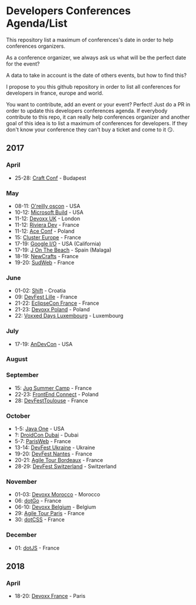 # Developers Conferences Agenda/List

This repository list a maximum of conferences's date in order to help conferences organizers.

As a conference organizer, we always ask us what will be the perfect date for the event?

A data to take in account is the date of others events, but how to find this?

I propose to you this github repository in order to list all conferences for developers in france, europe and world.

You want to contribute, add an event or your event? Perfect! Just do a PR in order to update this developers conferences agenda.
If everybody contribute to this repo, it can really help conferences organizer and another goal of this idea is to list a maximum of conferences for developers.
If they don't know your conference they can't buy a ticket and come to it 😏.

## 2017

### April

* 25-28: [Craft Conf](https://craft-conf.com/) - Budapest

### May

* 08-11: [O'reilly oscon](https://conferences.oreilly.com/oscon/oscon-tx) - USA
* 10-12: [Microsoft Build](https://build.microsoft.com/) - USA
* 11-12: [Devoxx UK](http://www.devoxx.co.uk) - London
* 11-12: [Riviera Dev](http://rivieradev.fr/) - France
* 11-12: [Ace Conf](http://www.aceconf.com/) - Poland
* 15: [Cluster Europe](https://clustereurope.org/) - France
* 17-19: [Google I/O](https://events.google.com/io/) - USA (California)
* 17-19: [J On The Beach](https://jonthebeach.com/) - Spain (Malaga)
* 18-19: [NewCrafts](http://ncrafts.io/) - France
* 19-20: [SudWeb](https://sudweb.fr/) - France

### June

* 01-02: [Shift](http://shift.codeanywhere.com/) - Croatia
* 09: [DevFest Lille](https://devfest.gdglille.org/) - France
* 21-22: [EclipseCon France](https://www.eclipsecon.org/france2017/) - France
* 21-23: [Devoxx Poland](http://devoxx.pl) - Poland
* 22: [Voxxed Days Luxembourg](https://voxxeddays.com/luxembourg/) - Luxembourg

### July

* 17-19: [AnDevCon](http://www.andevcon.com/) - USA

### August

### September

* 15: [Jug Summer Camp](http://www.jugsummercamp.org/) - France
* 22-23: [FrontEnd Connect](http://www.frontend-connect.io/) - Poland 
* 28: [DevFestToulouse](https://devfesttoulouse.fr) - France

### October

* 1-5: [Java One](https://www.oracle.com/javaone/index.html) - USA
* ?: [DroidCon Dubai](http://droidcon.ae/) - Dubai
* 5-7: [ParisWeb](https://www.paris-web.fr/) - France
* 13-14: [DevFest Ukraine](https://devfest.ch/) - Ukraine
* 19-20: [DevFest Nantes](https://devfest.gdgnantes.com/) - France
* 20-21: [Agile Tour Bordeaux](http://agiletourbordeaux.fr/) - France
* 28-29: [DevFest Switzerland](https://devfest.ch/) - Switzerland

### November

* 01-03: [Devoxx Morocco](http://www.devoxx.ma) - Morocco
* 06: [dotGo](http://www.dotgo.eu) - France
* 06-10: [Devoxx Belgium](https://devoxx.be) - Belgium
* 29: [Agile Tour Paris](http://at2017.agiletour.org/paris.html) - France
* 30: [dotCSS](http://www.dotcss.io) - France

### December

* 01: [dotJS](http://www.dotjs.io) - France

## 2018

### April

* 18-20: [Devoxx France](http://devoxx.fr/) - Paris
